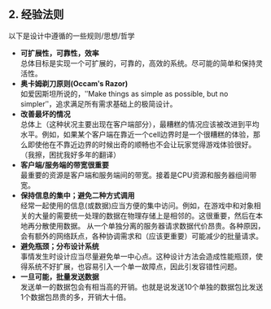 ## 2. 经验法则

以下是设计中遵循的一些规则/思想/哲学

* **可扩展性，可靠性，效率**  
  总体目标是实现一个可扩展的，可靠的，高效的系统。尽可能的简单和保持灵活性。
* **奥卡姆剃刀原则(Occamʹs Razor)**  
  如爱因斯坦所说的，ʺMake things as simple as possible, but no simplerʺ，追求满足所有需求基础上的极简设计。
* **改善最坏的情况**  
  总体上（这种状况主要出现在客户端部分），最糟糕的情况应该被改进到平均水平。例如，如果某个客户端在靠近一个cell边界时是一个很糟糕的体验，那么即使他在不靠近边界的时候出奇的顺畅也不会让玩家觉得游戏体验很好。（我擦，困扰我好多年的翻译）
* **客户端/服务端的带宽很重要**  
  最重要的资源是客户端和服务端间的带宽。接着是CPU资源和服务器组间带宽。
* **保持信息的集中；避免二种方式调用**  
  经常一起使用的信息(或数据)应当方便的集中访问。例如，在游戏中和对象相关的大量的需要统一处理的数据在物理存储上是相邻的。这很重要，然后在本地再分散使用数据。
  从一个单独分离的服务器请求数据代价昂贵。各种原因，会有额外的网络跃点，各种协调需求和（应该更重要）可能减少的批量请求。
* **避免瓶颈；分布设计系统**  
  事情发生时设计应当尽量避免单一中心点。这种设计方法会造成性能瓶颈，使得系统不好扩展，也容易引入一个单一故障点，因此引发容错性问题。
* **一旦可能，批量发送数据**  
  发送单一的数据包会有相当高的开销。也就是说发送10个单独的数据包比发送1个数据包昂贵的多，开销大十倍。